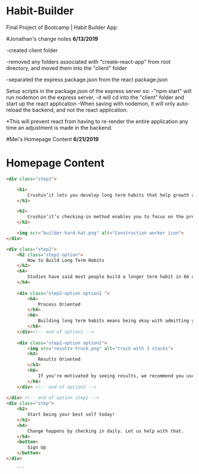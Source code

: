 # Habit-Builder
Final Project of Bootcamp | Habit Builder App

#Jonathan's change notes
**6/13/2019**

-created client folder

-removed any folders associated with "create-react-app" from root directory, and moved them 
into the "client" folder

-separated the express package.json from the react package.json

Setup scripts in the package.json of the express server so:
-"npm start" will run nodemon on the express server,
-it will cd into the "client" folder and start up the react application
-When saving with nodemon, it will only auto-reload the backend, and not the react application.

*This will prevent react from having to re-render the entire application any time an adjustment is made
in the backend.

#Mei's Homepage Content
**6/21/2019**

# Homepage Content 
```html
<div class="step1">   

	<h1>
    	Crushin’it lets you develop long term habits that help growth and get more done. 
	</h1>

    <h2>
        Crushin’it’s checking-in method enables you to focus on the process of building habits daily instead of the results. This makes it a lasting change. Don't punish yourself for missing, reward yourself for achieving. 
    </h2>

    <img scr="builder-hard-hat.png" alt="Construction worker icon">
</div>

<div class="step2">
    <h2 class="step2-option">
    	How to Build Long Term Habits 
	</h2>
    <h4>
        Studies have said most people build a longer term habit in 66 days. 
    </h4>
	
    <div class="step2-option option1 "> 
		<h4>
    		Process Oriented
		</h4>
		<h6>
			Building long term habits means being okay with admitting you missed a day. Focus on building the process. Successful people 
		</h6>
	</div><!-- end of option1 -->
    
    <div class="step2-option option2"> 
        <img src="results-truck.png" alt="truck with 3 stacks">
		<h3>
    		Results Oriented
		</h3>
		<h6>
			If you're motivated by seeing results, we recommend you use the 3 sets of 21 days method. This way if you miss a check-in you'll have a chance to reset. This is a useful technique when utilizing habits. 
		</h6>
	</div> <!-- end of option2 -->
    
</div> <!-- end of option step2 -->
<div class="step">
    <h2>
        Start being your best self today! 
    </h2>
    <h4>
    	Change happens by checking in daily. Let us help with that. 
    </h4>
    <button>
        Sign Up  
    </button>
</div>

    ```

